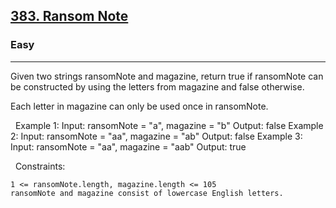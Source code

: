 <h2><a href="https://leetcode.com/problems/ransom-note/">383. Ransom Note</a></h2><h3>Easy</h3><hr>Given two strings ransomNote and magazine, return true if ransomNote can be constructed by using the letters from magazine and false otherwise.

Each letter in magazine can only be used once in ransomNote.

 
Example 1:
Input: ransomNote = "a", magazine = "b"
Output: false
Example 2:
Input: ransomNote = "aa", magazine = "ab"
Output: false
Example 3:
Input: ransomNote = "aa", magazine = "aab"
Output: true

 
Constraints:


	1 <= ransomNote.length, magazine.length <= 105
	ransomNote and magazine consist of lowercase English letters.

